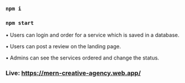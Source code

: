 ### `npm i`

### `npm start`


• Users can login and order for a service which is saved in a database.

• Users can post a review on the landing page.

• Admins can see the services ordered and change the status.

### Live: https://mern-creative-agency.web.app/
